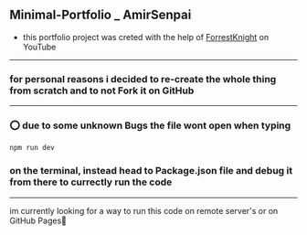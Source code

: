 ## Minimal-Portfolio _ AmirSenpai
* this portfolio project was creted with the help of [ForrestKnight](https://www.youtube.com/@fknight) on YouTube

---
### for personal reasons i decided to re-create the whole thing from scratch and to not Fork it on GitHub

***

### ⭕ due to some unknown Bugs the file wont open when typing 
```npm
npm run dev
```
### on the terminal, instead head to Package.json file and debug it from there to currectly run the code
---
im currently looking for a way to run this code on remote server's or on GitHub Pages🧡